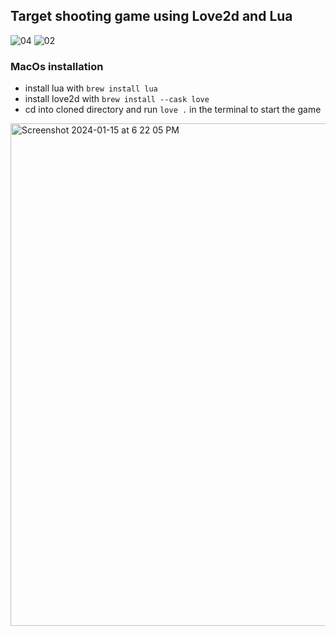 ## Target shooting game using Love2d and Lua 
![04](https://github.com/kranthicodes/shooting-gallery/assets/57343520/be5c6271-32c3-4ad5-b6f3-cc7531860946) ![02](https://github.com/kranthicodes/shooting-gallery/assets/57343520/f124a833-5bfe-49f9-8fe8-5bb7f385af10)



### MacOs installation
- install lua with `brew install lua`
- install love2d with `brew install --cask love`
- cd into cloned directory and run `love .` in the terminal to start the game

<img width="804" alt="Screenshot 2024-01-15 at 6 22 05 PM" src="https://github.com/kranthicodes/shooting-gallery/assets/57343520/028a3763-1e6e-4023-8b67-7c103147731a">

